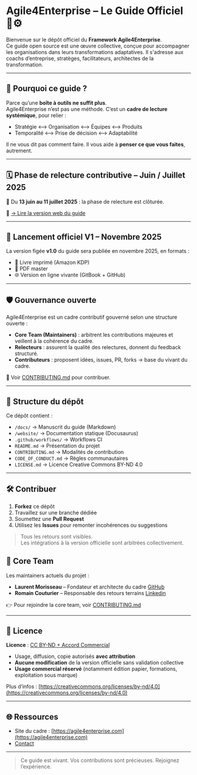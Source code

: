 # Agile4Enterprise – Le Guide Officiel 📘⚙️

Bienvenue sur le dépôt officiel du **Framework Agile4Enterprise**.  
Ce guide open source est une œuvre collective, conçue pour accompagner les organisations dans leurs transformations adaptatives. Il s'adresse aux coachs d’entreprise, stratèges, facilitateurs, architectes de la transformation.

---

## 🎯 Pourquoi ce guide ?

Parce qu’une **boîte à outils ne suffit plus**.  
Agile4Enterprise n’est pas une méthode. C’est un **cadre de lecture systémique**, pour relier :

- Stratégie ⟷ Organisation ⟷ Équipes ⟷ Produits
- Temporalité ⟷ Prise de décision ⟷ Adaptabilité

Il ne vous dit pas comment faire. Il vous aide à **penser ce que vous faites**, autrement.

---

## 🗓️ Phase de relecture contributive – Juin / Juillet 2025

📅 Du **13 juin au 11 juillet 2025** : la phase de relecture est clôturée.

📖 [→ Lire la version web du guide](https://agile4enterprise.github.io/guide/docs)

---

## 🚀 Lancement officiel V1 – Novembre 2025

La version figée **v1.0** du guide sera publiée en novembre 2025, en formats :

- 📕 Livre imprimé (Amazon KDP)
- 📄 PDF master
- 🌐 Version en ligne vivante (GitBook + GitHub)

---

## 🛡️ Gouvernance ouverte

Agile4Enterprise est un cadre contributif gouverné selon une structure ouverte :

- **Core Team (Maintainers)** : arbitrent les contributions majeures et veillent à la cohérence du cadre.
- **Relecteurs** : assurent la qualité des relectures, donnent du feedback structuré.
- **Contributeurs** : proposent idées, issues, PR, forks → base du vivant du cadre.

📜 Voir [CONTRIBUTING.md](./CONTRIBUTING.md) pour contribuer.

---

## 📂 Structure du dépôt

Ce dépôt contient :

- `/docs/` → Manuscrit du guide (Markdown)
- `/website/` → Documentation statique (Docusaurus)
- `.github/workflows/` → Workflows CI
- `README.md` → Présentation du projet
- `CONTRIBUTING.md` → Modalités de contribution
- `CODE_OF_CONDUCT.md` → Règles communautaires
- `LICENSE.md` → Licence Creative Commons BY-ND 4.0

---

## 🛠 Contribuer

1. **Forkez** ce dépôt
2. Travaillez sur une branche dédiée
3. Soumettez une **Pull Request**
4. Utilisez les **Issues** pour remonter incohérences ou suggestions

> Tous les retours sont visibles.  
> Les intégrations à la version officielle sont arbitrées collectivement.

## 👥 Core Team

Les maintainers actuels du projet :

- **Laurent Morisseau** – Fondateur et architecte du cadre [GitHub](https://github.com/morisseau)
- **Romain Couturier** – Responsable des retours terrains [Linkedin](https://www.linkedin.com/in/romaincouturier/)

👉 Pour rejoindre la core team, voir [CONTRIBUTING.md](./CONTRIBUTING.md)

---

## 📄 Licence

**Licence** : [CC BY-ND + Accord Commercial](./LICENSE.md)  

- Usage, diffusion, copie autorisés **avec attribution**  
- **Aucune modification** de la version officielle sans validation collective  
- **Usage commercial réservé** (notamment édition papier, formations, exploitation sous marque)

Plus d’infos : [https://creativecommons.org/licenses/by-nd/4.0](https://creativecommons.org/licenses/by-nd/4.0)

---

## 🌐 Ressources

- Site du cadre : [https://agile4enterprise.com](https://agile4enterprise.com)
- [Contact](mail:hello@agile4enterprise.com)

---

> Ce guide est vivant. Vos contributions sont précieuses. Rejoignez l’expérience.
